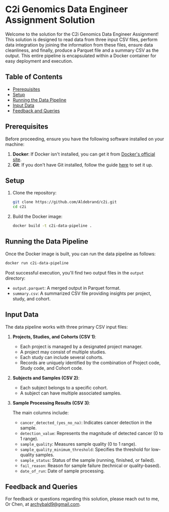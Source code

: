 # C2i Genomics Data Engineer Assignment Solution

Welcome to the solution for the C2i Genomics Data Engineer Assignment! This solution is designed to read data from three input CSV files, perform data integration by joining the information from these files, ensure data cleanliness, and finally, produce a Parquet file and a summary CSV as the output. This entire pipeline is encapsulated within a Docker container for easy deployment and execution.

## Table of Contents

- [Prerequisites](#prerequisites)
- [Setup](#setup)
- [Running the Data Pipeline](#running-the-data-pipeline)
- [Input Data](#input-data)
- [Feedback and Queries](#feedback-and-queries)

## Prerequisites

Before proceeding, ensure you have the following software installed on your machine:

1. **Docker**: If Docker isn't installed, you can get it from [Docker's official site](https://docs.docker.com/get-docker/).
2. **Git**: If you don't have Git installed, follow the guide [here](https://git-scm.com/book/en/v2/Getting-Started-Installing-Git) to set it up.

## Setup

1. Clone the repository:
   ```bash
   git clone https://github.com/Aldebrand/c2i.git
   cd c2i
   ```

2. Build the Docker image:
   ```bash
   docker build -t c2i-data-pipeline .
   ```

## Running the Data Pipeline

Once the Docker image is built, you can run the data pipeline as follows:

```bash
docker run c2i-data-pipeline
```

Post successful execution, you'll find two output files in the `output` directory: 
- `output.parquet`: A merged output in Parquet format.
- `summary.csv`: A summarized CSV file providing insights per project, study, and cohort.

## Input Data

The data pipeline works with three primary CSV input files:

1. **Projects, Studies, and Cohorts (CSV 1)**:
   
   - Each project is managed by a designated project manager.
   - A project may consist of multiple studies.
   - Each study can include several cohorts.
   - Records are uniquely identified by the combination of Project code, Study code, and Cohort code.

2. **Subjects and Samples (CSV 2)**:

   - Each subject belongs to a specific cohort.
   - A subject can have multiple associated samples.

3. **Sample Processing Results (CSV 3)**:

   The main columns include:
   - `cancer_detected_(yes_no_na)`: Indicates cancer detection in the sample.
   - `detection_value`: Represents the magnitude of detected cancer (0 to 1 range).
   - `sample_quality`: Measures sample quality (0 to 1 range).
   - `sample_quality_minimum_threshold`: Specifies the threshold for low-quality samples.
   - `sample_status`: Status of the sample (running, finished, or failed).
   - `fail_reason`: Reason for sample failure (technical or quality-based).
   - `date_of_run`: Date of sample processing.

## Feedback and Queries

For feedback or questions regarding this solution, please reach out to me, Or Chen, at [archybald9@gmail.com](mailto:archybald9@gmail.com).